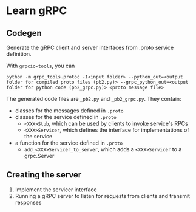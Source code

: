 # Learn gRPC

## Codegen

Generate the gRPC client and server interfaces from .proto service definition.

With `grpcio-tools`, you can

```shell
python -m grpc_tools.protoc -I<input folder> --python_out=<output folder for compiled proto files (pb2.py)> --grpc_python_out=<output folder for python code (pb2_grpc.py)> <proto message file>
```

The generated code files are `_pb2.py` and `_pb2_grpc.py`. They contain:

- classes for the messages defined in `.proto`
- classes for the service defined in `.proto`
  - `<XXX>Stub`, which can be used by clients to invoke service's RPCs
  - `<XXX>Servicer`, which defines the interface for implementations of the service
- a function for the service defined in `.proto`
  - `add_<XXX>Servicer_to_server`, which adds a `<XXX>Servicer` to a grpc.Server

## Creating the server

1. Implement the servicer interface
2. Running a gRPC server to listen for requests from clients and transmit responses
